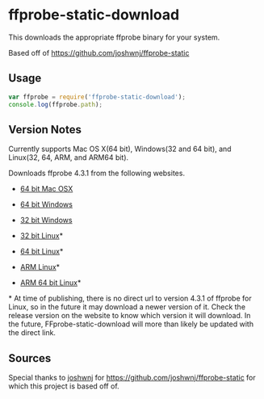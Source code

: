 # ffprobe-static-download

This downloads the appropriate ffprobe binary for your system.

Based off of <https://github.com/joshwnj/ffprobe-static>

## Usage

```javascript
var ffprobe = require('ffprobe-static-download');
console.log(ffprobe.path);
```

## Version Notes

Currently supports Mac OS X(64 bit), Windows(32 and 64 bit), and Linux(32, 64, ARM, and ARM64 bit).

Downloads ffprobe 4.3.1 from the following websites.

* [64 bit Mac OSX](https://evermeet.cx/ffmpeg/)

* [64 bit Windows](https://ffmpeg.zeranoe.com/builds/)

* [32 bit Windows](https://ffmpeg.zeranoe.com/builds/)

* [32 bit Linux](https://johnvansickle.com/ffmpeg/)*

* [64 bit Linux](https://johnvansickle.com/ffmpeg/)*

* [ARM Linux](https://johnvansickle.com/ffmpeg/)*

* [ARM 64 bit Linux](https://johnvansickle.com/ffmpeg/>)*

\* At time of publishing, there is no direct url to version 4.3.1 of ffprobe for Linux, so in the future it may download a newer version of it. Check the release version on the website to know which version it will download. In the future, FFprobe-static-download will more than likely be updated with the direct link.

## Sources

Special thanks to [joshwnj](https://github.com/joshwnj) for <https://github.com/joshwnj/ffprobe-static> for which this project is based off of.
